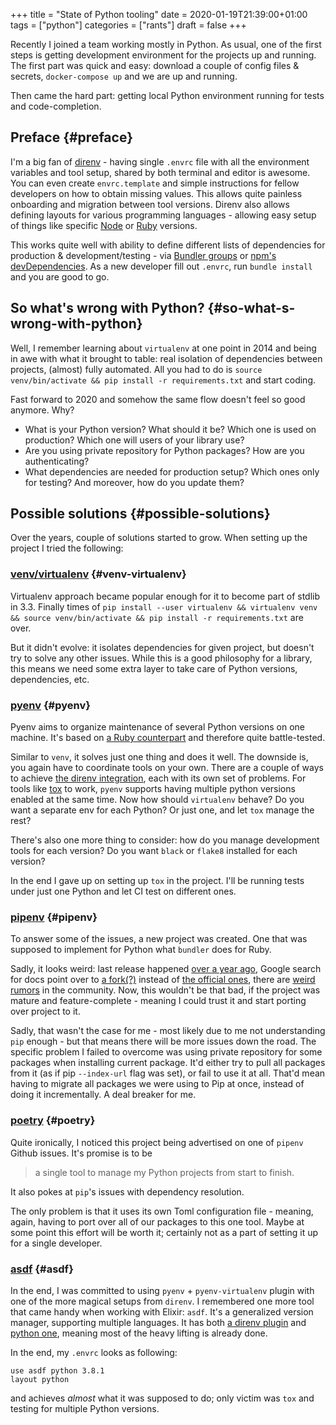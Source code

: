 +++
title = "State of Python tooling"
date = 2020-01-19T21:39:00+01:00
tags = ["python"]
categories = ["rants"]
draft = false
+++

Recently I joined a team working mostly in Python. As usual, one of the first steps is getting development environment for the projects up and running.
The first part was quick and easy: download a couple of config files & secrets, `docker-compose up` and we are up and running.

Then came the hard part: getting local Python environment running for tests and code-completion.


## Preface {#preface}

I'm a big fan of [direnv](https://github.com/direnv/direnv) - having single `.envrc` file with all the environment variables and tool setup, shared by both terminal and editor is awesome.
You can even create `envrc.template` and simple instructions for fellow developers on how to obtain missing values. This allows quite painless onboarding and migration between tool versions.
Direnv also allows defining layouts for various programming languages - allowing easy setup of things like specific [Node](https://github.com/direnv/direnv/wiki/Node) or [Ruby](https://github.com/direnv/direnv/wiki/Ruby) versions.

This works quite well with ability to define different lists of dependencies for production & development/testing - via [Bundler groups](https://bundler.io/v1.12/groups.html) or [npm's devDependencies](https://docs.npmjs.com/specifying-dependencies-and-devdependencies-in-a-package-json-file).
As a new developer fill out `.envrc`, run `bundle install` and you are good to go.


## So what's wrong with Python? {#so-what-s-wrong-with-python}

Well, I remember learning about `virtualenv` at one point in 2014 and being in awe with what it brought to table: real isolation of dependencies between projects, (almost) fully automated.
All you had to do is `source venv/bin/activate && pip install -r requirements.txt` and start coding.

Fast forward to 2020 and somehow the same flow doesn't feel so good anymore. Why?

-   What is your Python version? What should it be? Which one is used on production? Which one will users of your library use?
-   Are you using private repository for Python packages? How are you authenticating?
-   What dependencies are needed for production setup? Which ones only for testing? And moreover, how do you update them?


## Possible solutions {#possible-solutions}

Over the years, couple of solutions started to grow. When setting up the project I tried the following:


### [venv/virtualenv](https://docs.python.org/3/library/venv.html) {#venv-virtualenv}

Virtualenv approach became popular enough for it to become part of stdlib in 3.3. Finally times of `pip install --user virtualenv && virtualenv venv && source venv/bin/activate && pip install -r requirements.txt` are over.

But it didn't evolve: it isolates dependencies for given project, but doesn't try to solve any other issues. While this is a good philosophy for a library, this means we need some extra layer to take care of Python versions, dependencies, etc.


### [pyenv](https://github.com/pyenv/pyenv) {#pyenv}

Pyenv aims to organize maintenance of several Python versions on one machine. It's based on [a Ruby counterpart](https://github.com/rbenv/rbenv) and therefore quite battle-tested.

Similar to `venv`, it solves just one thing and does it well. The downside is, you again have to coordinate tools on your own.
There are a couple of ways to achieve [the direnv integration](https://github.com/direnv/direnv/wiki/Python#pyenv), each with its own set of problems.
For tools like [tox](https://tox.readthedocs.io/en/latest/) to work, `pyenv` supports having multiple python versions enabled at the same time.
Now how should `virtualenv` behave? Do you want a separate env for each Python? Or just one, and let `tox` manage the rest?

There's also one more thing to consider: how do you manage development tools for each version? Do you want `black` or `flake8` installed for each version?

In the end I gave up on setting up `tox` in the project. I'll be running tests under just one Python and let CI test on different ones.


### [pipenv](https://github.com/pypa/pipenv) {#pipenv}

To answer some of the issues, a new project was created. One that was supposed to implement for Python what `bundler` does for Ruby.

Sadly, it looks weird: last release happened [over a year ago](https://github.com/pypa/pipenv/releases/tag/v2018.11.26), Google search for docs point over to [a fork(?)](https://pipenv-fork.readthedocs.io/en/latest/) instead of [the official ones](https://pipenv.kennethreitz.org/en/latest/), there are [weird rumors](https://github.com/pypa/pipenv/issues/4058) in the community.
Now, this wouldn't be <span class="underline">that</span> bad, if the project was mature and feature-complete - meaning I could trust it and start porting over project to it.

Sadly, that wasn't the case for me - most likely due to me not understanding `pip` enough - but that means there will be more issues down the road.
The specific problem I failed to overcome was using private repository for some packages when installing current package.
It'd either try to pull all packages from it (as if pip `--index-url` flag was set), or fail to use it at all.
That'd mean having to migrate all packages we were using to Pip at once, instead of doing it incrementally. A deal breaker for me.


### [poetry](https://python-poetry.org/) {#poetry}

Quite ironically, I noticed this project being advertised on one of `pipenv` Github issues.
It's promise is to be

> a single tool to manage my Python projects from start to finish.

It also pokes at `pip`'s issues with dependency resolution.

The only problem is that it uses its own Toml configuration file - meaning, again, having to port over all of our packages to this one tool.
Maybe at some point this effort will be worth it; certainly not as a part of setting it up for a single developer.


### [asdf](https://asdf-vm.com/#/) {#asdf}

In the end, I was committed to using `pyenv` + `pyenv-virtualenv` plugin with one of the more magical setups from `direnv`.
I remembered one more tool that came handy when working with Elixir: `asdf`.
It's a generalized version manager, supporting multiple languages.
It has both [a direnv plugin](https://github.com/asdf-community/asdf-direnv) and [python one](https://github.com/danhper/asdf-python), meaning most of the heavy lifting is already done.

In the end, my `.envrc` looks as following:

```shell
use asdf python 3.8.1
layout python
```

and achieves _almost_ what it was supposed to do; only victim was `tox` and testing for multiple Python versions.
